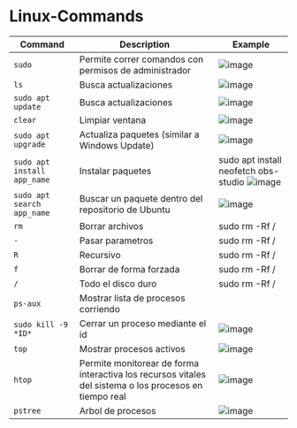 # Linux-Commands
| Command | Description | Example |
| --- | ----- | ------------------------ |
| `sudo` | Permite correr comandos con permisos  de administrador |![image](https://user-images.githubusercontent.com/61789851/215365388-fc1ef662-1681-4b11-99f9-38d818d547db.png)|
| `ls` | Busca actualizaciones |![image](https://user-images.githubusercontent.com/61789851/215365432-cff3e696-35c6-41eb-b900-11e812e2f496.png)|
| `sudo apt update` | Busca actualizaciones |![image](https://user-images.githubusercontent.com/61789851/215365459-f1d8fcac-067e-4367-88c8-0f29e494eaaf.png)|
| `clear ` | Limpiar ventana |![image](https://user-images.githubusercontent.com/61789851/215365485-1b6e8ba0-58e3-45dd-a25a-e0b94433e08b.png)|
| `sudo apt upgrade` | Actualiza paquetes (similar a Windows Update) |![image](https://user-images.githubusercontent.com/61789851/215365518-35a36faa-7d94-484f-bede-b8f4a4ffe50d.png)|
| `sudo apt install app_name` | Instalar paquetes |sudo apt install neofetch obs-studio ![image](https://user-images.githubusercontent.com/61789851/215365557-9631a442-a15d-4152-8c78-effda46339f7.png)|
| `sudo apt search app_name` | Buscar un paquete dentro del repositorio de Ubuntu |![image](https://user-images.githubusercontent.com/61789851/215365341-50fb21d6-bd59-4fe9-bc92-73ade6fa486f.png)|
| `rm ` | Borrar archivos | sudo rm -Rf / |
| `-` | Pasar parametros | sudo rm -Rf / |
| `R ` | Recursivo | sudo rm -Rf / |
| `f` | Borrar de forma forzada | sudo rm -Rf / |
| `/ ` | Todo el disco duro | sudo rm -Rf / |
| `ps-aux` | Mostrar lista de procesos corriendo |
| `sudo kill -9 *ID* ` | Cerrar un proceso mediante el id |![image](https://user-images.githubusercontent.com/61789851/215365785-348f319f-7060-4937-9f38-050cdb3c7637.png)|
| `top` | Mostrar procesos activos |![image](https://user-images.githubusercontent.com/61789851/215365614-d144d645-c900-4077-8da6-aa2d9447392a.png)|
| `htop ` | Permite monitorear de forma interactiva los recursos vitales del sistema o los procesos en tiempo real |![image](https://user-images.githubusercontent.com/61789851/215365920-a161a137-3d4d-4687-9161-dc292cc00480.png)|
| `pstree` | Arbol de procesos  |![image](https://user-images.githubusercontent.com/61789851/215365951-48aef9df-01f9-430c-b4a6-053e32c1368a.png)|

